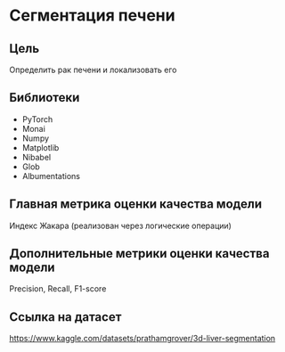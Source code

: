 # Сегментация печени
## Цель  
Определить рак печени и локализовать его  
## Библиотеки  
- PyTorch
- Monai
- Numpy
- Matplotlib
- Nibabel
- Glob
- Albumentations
## Главная метрика оценки качества модели  
Индекс Жакара (реализован через логические операции)  
## Дополнительные метрики оценки качества модели  
Precision, Recall, F1-score
## Ссылка на датасет
https://www.kaggle.com/datasets/prathamgrover/3d-liver-segmentation

